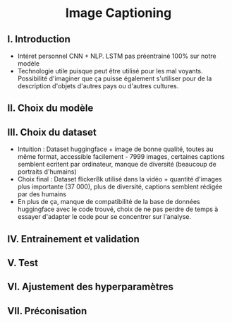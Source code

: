 # <center>Image Captioning</center>

## I. Introduction

- Intéret personnel CNN + NLP. LSTM pas préentrainé 100% sur notre modèle
- Technologie utile puisque peut être utilisé pour les mal voyants. Possibilité d'imaginer que ça puisse également s'utiliser pour de la description d'objets d'autres pays ou d'autres cultures.

## II. Choix du modèle

## III. Choix du dataset

- Intuition : Dataset huggingface + image de bonne qualité, toutes au même format, accessible facilement - 7999 images, certaines captions semblent ecritent par ordinateur, manque de diversité (beaucoup de portraits d'humains)
- Choix final : Dataset flicker8k utilisé dans la vidéo + quantité d'images plus importante (37 000), plus de diversité, captions semblent rédigée par des humains
- En plus de ça, manque de compatibilité de la base de données huggingface avec le code trouvé, choix de ne pas perdre de temps à essayer d'adapter le code pour se concentrer sur l'analyse.

## IV. Entrainement et validation

## V. Test

## VI. Ajustement des hyperparamètres

## VII. Préconisation
